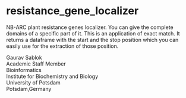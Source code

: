 # resistance_gene_localizer
NB-ARC plant resistance genes localizer. You can give the complete domains of a specific part of it. This is an application of exact match. It returns a dataframe with the start and the stop position which you can easily use for the extraction of those position. 
 
Gaurav Sablok \
Academic Staff Member \
Bioinformatics \
Institute for Biochemistry and Biology \
University of Potsdam \
Potsdam,Germany
